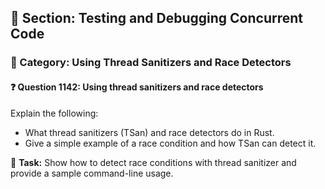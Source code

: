 ## 📘 Section: Testing and Debugging Concurrent Code  
### 🔹 Category: Using Thread Sanitizers and Race Detectors  
#### ❓ Question 1142: Using thread sanitizers and race detectors

Explain the following:

- What thread sanitizers (TSan) and race detectors do in Rust.
- Give a simple example of a race condition and how TSan can detect it.

🔧 **Task:** Show how to detect race conditions with thread sanitizer and provide a sample command-line usage.
